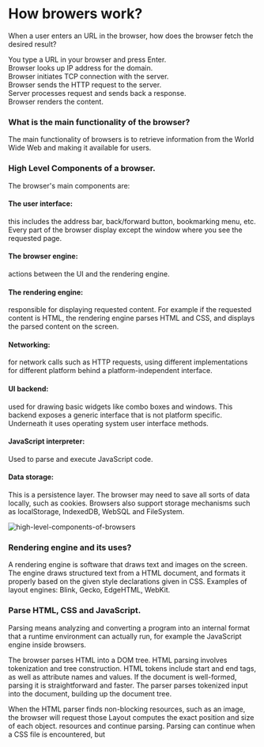 # How browers work?

When a user enters an URL in the browser, how does the browser fetch the desired result?

You type a URL in your browser and press Enter.  
Browser looks up IP address for the domain.  
Browser initiates TCP connection with the server.  
Browser sends the HTTP request to the server.  
Server processes request and sends back a response.  
Browser renders the content.  
### What is the main functionality of the browser?  
The main functionality of browsers is to retrieve information from the World Wide Web and making it available for users.

### High Level Components of a browser.  
The browser's main components are:  
#### The user interface:
this includes the address bar, back/forward button, bookmarking menu, etc. Every part of the browser display except the window where you see the requested page.  
#### The browser engine:  
actions between the UI and the rendering engine.
#### The rendering engine:  
responsible for displaying requested content. For example if the requested content is HTML, the rendering engine parses HTML and CSS, 
and displays the parsed content on the screen.
#### Networking:  
for network calls such as HTTP requests, using different implementations for different platform behind a platform-independent interface.
#### UI backend:  
used for drawing basic widgets like combo boxes and windows. This backend exposes a generic interface that is not platform specific. 
Underneath it uses operating system user interface methods.
#### JavaScript interpreter:  
Used to parse and execute JavaScript code.  
#### Data storage:  
This is a persistence layer. The browser may need to save all sorts of data locally, such as cookies. Browsers also support storage mechanisms such as
localStorage, IndexedDB, WebSQL and FileSystem.  

![high-level-components-of-browsers](https://user-images.githubusercontent.com/64304307/204169685-adc4293e-b55c-479d-b24f-e24693282f45.jpeg)

### Rendering engine and its uses?  
A rendering engine is software that draws text and images on the screen. The engine draws structured text from a HTML document, and formats it properly based on the given style declarations given in CSS. Examples of layout engines: Blink, Gecko, EdgeHTML, WebKit.  

### Parse HTML, CSS and JavaScript.  
Parsing means analyzing and converting a program into an internal format that a runtime environment can actually run, for example the JavaScript engine inside browsers.  
  
The browser parses HTML into a DOM tree. HTML parsing involves tokenization and tree construction. HTML tokens include start and end tags, as well as attribute names and values. If the document is well-formed, parsing it is straightforward and faster. The parser parses tokenized input into the document, building up the document tree.  
  
When the HTML parser finds non-blocking resources, such as an image, the browser will request those Layout computes the exact position and size of each object. resources and continue parsing. Parsing can continue when a CSS file is encountered, but <script> tags—particularly those without an async or defer attribute—blocks rendering, and pauses parsing of HTML.  
    
When the browser encounters CSS styles, it parses the text into the CSS Object Model (or CSSOM), a data structure it then uses for styling layouts and painting. The browser then creates a render tree from both these structures to be able to paint the content to the screen. JavaScript is also downloaded, parsed, and then executed.
  
JavaScript parsing is done during compile time or whenever the parser is invoked, such as during a call to a method.  
    
### Script Processors  
  The script processor executes Javascript code to process an event. The processor uses a pure Go implementation of ECMAScript 5.1 and has no external dependencies. This can be useful in situations where one of the other processors doesn't provide the functionality you need to filter events.  
  
### Render-tree Construction, Layout, and Paint.  
  The DOM and CSSOM trees are combined to form the render tree.  
    
  Render tree contains only the nodes required to render the page.  
    
  Layout computes the exact position and size of each object.  
    
  
  The last step is paint, which takes in the final render tree and renders the pixels to the screen.  
  
   The browser combines the DOM and CSSOM into a "render tree," which captures all the visible DOM content on the page and all the CSSOM style information for each node.
    
![render-tree](https://user-images.githubusercontent.com/64304307/204173114-62768099-762f-4348-8794-800af3f8aca2.jpeg)
  
### Order of script processing  
HTML 
  
JS  
  
CSS  
  
  
## Here's a quick recap of the browser's steps:  
Process HTML markup and build the DOM tree.  
     
Process CSS markup and build the CSSOM tree.  
     
Combine the DOM and CSSOM into a render tree.  
     
Run layout on the render tree to compute geometry of each node.  
     
Paint the individual nodes to the screen.  
     
     
   
